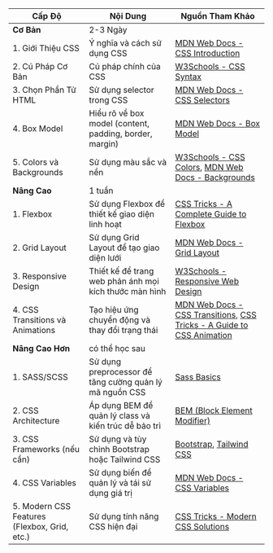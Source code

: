 | Cấp Độ        | Nội Dung                                            | Nguồn Tham Khảo                                                   |
|---------------|------------------------------------------------------|-------------------------------------------------------------------|
| **Cơ Bản**     |2-3 Ngày                                                      |                                                                   |
| 1. Giới Thiệu CSS | Ý nghĩa và cách sử dụng CSS                      | [MDN Web Docs - CSS Introduction](https://developer.mozilla.org/en-US/docs/Learn/CSS/First_steps/Introduction_to_CSS) |
| 2. Cú Pháp Cơ Bản | Cú pháp chính của CSS                             | [W3Schools - CSS Syntax](https://www.w3schools.com/css/css_syntax.asp) |
| 3. Chọn Phần Tử HTML | Sử dụng selector trong CSS                      | [MDN Web Docs - CSS Selectors](https://developer.mozilla.org/en-US/docs/Web/CSS/CSS_Selectors) |
| 4. Box Model      | Hiểu rõ về box model (content, padding, border, margin) | [MDN Web Docs - Box Model](https://developer.mozilla.org/en-US/docs/Learn/CSS/Building_blocks/The_box_model) |
| 5. Colors và Backgrounds | Sử dụng màu sắc và nền                           | [W3Schools - CSS Colors](https://www.w3schools.com/css/css_colors.asp), [MDN Web Docs - Backgrounds](https://developer.mozilla.org/en-US/docs/Web/CSS/CSS_Backgrounds_and_Borders/Backgrounds) |
| **Nâng Cao**    |1 tuần                                                      |                                                                   |
| 1. Flexbox       | Sử dụng Flexbox để thiết kế giao diện linh hoạt    | [CSS Tricks - A Complete Guide to Flexbox](https://css-tricks.com/snippets/css/a-guide-to-flexbox/) |
| 2. Grid Layout   | Sử dụng Grid Layout để tạo giao diện lưới          | [MDN Web Docs - Grid Layout](https://developer.mozilla.org/en-US/docs/Web/CSS/CSS_Grid_Layout) |
| 3. Responsive Design | Thiết kế để trang web phản ánh mọi kích thước màn hình | [W3Schools - Responsive Web Design](https://www.w3schools.com/css/css_rwd_intro.asp) |
| 4. CSS Transitions và Animations | Tạo hiệu ứng chuyển động và thay đổi trạng thái   | [MDN Web Docs - CSS Transitions](https://developer.mozilla.org/en-US/docs/Web/CSS/CSS_Transitions), [CSS Tricks - A Guide to CSS Animation](https://css-tricks.com/snippets/css/keyframe-animation-syntax/) |
| **Nâng Cao Hơn** |có thể học sau                                                      |                                                                   |
| 1. SASS/SCSS     | Sử dụng preprocessor để tăng cường quản lý mã nguồn CSS | [Sass Basics](https://sass-lang.com/guide) |
| 2. CSS Architecture | Áp dụng BEM để quản lý class và kiến trúc dễ bảo trì | [BEM (Block Element Modifier)](http://getbem.com/introduction/) |
| 3. CSS Frameworks (nếu cần) | Sử dụng và tùy chỉnh Bootstrap hoặc Tailwind CSS | [Bootstrap](https://getbootstrap.com/), [Tailwind CSS](https://tailwindcss.com/) |
| 4. CSS Variables  | Sử dụng biến để quản lý và tái sử dụng giá trị      | [MDN Web Docs - CSS Variables](https://developer.mozilla.org/en-US/docs/Web/CSS/Using_CSS_custom_properties) |
| 5. Modern CSS Features (Flexbox, Grid, etc.) | Sử dụng tính năng CSS hiện đại | [CSS Tricks - Modern CSS Solutions](https://moderncss.dev/) |

